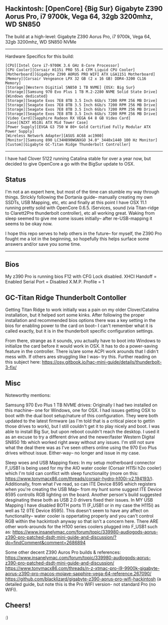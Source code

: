## Hackintosh: [OpenCore] {Big Sur} Gigabyte Z390 Aorus Pro, i7 9700k, Vega 64, 32gb 3200mhz, WD SN850
The build at a high-level: Gigabyte Z390 Aorus Pro, i7 9700k, Vega 64, 32gb 3200mhz, WD SN850 NVMe

_________________________________

Hardware Specifics for this build: 
```
[CPU][Intel Core i7-9700K 3.6 GHz 8-Core Processor]
[CPU Cooler][Corsair H115i PRO 55.4 CFM Liquid CPU Cooler]
[Motherboard][Gigabyte Z390 AORUS PRO WIFI ATX LGA1151 Motherboard]
[Memory][Corsair Vengeance LPX 32 GB (2 x 16 GB) DDR4-3200 CL16 Memory]
[Storage][Western Digitial SN850 1 TB NVME] {OSX: Big Sur} 
[Storage][Samsung 970 Evo Plus 1 TB M.2-2280 NVME Solid State Drive] {Windows dedicated}
[Storage][Seagate Exos 7E8 8TB 3.5 Inch 6Gb/s 7200 RPM 256 MB Drive]
[Storage][Seagate Exos 7E8 8TB 3.5 Inch 6Gb/s 7200 RPM 256 MB Drive]
[Storage][Seagate Exos 7E8 8TB 3.5 Inch 6Gb/s 7200 RPM 256 MB Drive]
[Storage][Seagate Exos 7E8 8TB 3.5 Inch 6Gb/s 7200 RPM 256 MB Drive]
[Video Card][Sapphire Radeon RX VEGA 64 8 GB Video Card]
[Case][NZXT H510i ATX Mid Tower Case]
[Power Supply][EVGA G3 750 W 80+ Gold Certified Fully Modular ATX Power Supply]
[Wireless Network Adapter][ASUS AC68 ac1900]
[Monitor][Samsung 890 LC34H890WGNXGO 34.0" 3440x1440 100 Hz Monitor]
[Custom][Gigabyte GC-Titan Ridge Thunderbolt Controller]
```
_________________________________

I have had Clover 5122 running Catalina stable for over a year now, but decided to give OpenCore a go with the BigSur update to OSX.

## Status
I'm not a an expert here, but most of the time can stumble my way through things. Strickly following the Dortania guide– manually creating my own SSDTs, USB Mapping, etc, etc and finally at this point I have OSX 11.1 running pretty solid with OpenCore 0.6.5. iServices, sound (via Titan-ridge to Clarett2Pre thunderbolt controller), etc all working great. Waking from sleep seemed to give me some issues initially– after re-USB-mapping it seems to be okay now.

I hope this repo serves to help others in the future– for myself, the Z390 Pro fought me a lot in the beginning, so hopefully this helps surface some answers and/or save you some time.

_________________________________

## Bios
My z390 Pro is running bios F12 with CFG Lock disabled. 
XHCI Handoff = Enabled
Serial Port = Disabled
X.M.P. Profile = 1

## GC-Titan Ridge Thunderbolt Contoller
Getting Titan Ridge to work initially was a pain on my older Clover/Catalina installation, but it helped sort some kinks. After following the proper installation and recommended bios options there was a key setting in the bios for enabling power to the card on boot– I can't remember what it is called exactly, but it is in the thunderbolt specific configuration settings. 

From there, strange as it sounds, you actually have to boot into Windows to initialize the card before it would work in OSX. It has to do a power-saving feature in the controller. There is/are some ACPI work arounds that I didn't mess with. If others ares struggling like I was– try this. Further reading on this subject here: https://osy.gitbook.io/hac-mini-guide/details/thunderbolt-3-fix/ 

## Misc
Noteworthy mentions: 

Samsung 970 Evo Plus 1 TB NVME drives: Originally I had two installed on this machine– one for Windows, one for OSX. I had issues getting OSX to boot with the dual boot setup/nature of this configuration. They were both updated to the latest firmware (as I'm told that is a critical piece to gettin those drives to work), but I still couldn't get it to play nicely and boot. I was able to install Big Sur, but upon reboot couldn't reach the desktop. I used it as an excuse to try a different drive and the newer/faster Western Digital SN850 1tb which worked right away without any issues. I'm still not sure what the deal there was as I've seen others online using the 970 Evo Plus drives without issue. Either-way– no longer and issue in my case.

Sleep woes and USB Mapping fixes: In my setup motherboard connector F_USB1 is being used for my the AIO water cooler (Corsair H115i h2o cooler) which I'm told can conflict with sleep functionality (more on this: https://www.tonymacx86.com/threads/corsair-hydro-h100i-v2.194193/). Additionally, from what I've read, so can ITE Device 8595 which registers when you're creating the USB Map– from my hunt some suggest ITE Device 8595 controlls RGB lighting on the board. Another person's build suggested desginating these both as USB 2.0 drivers fixed their issues. In MY USB Mapping I have disabled BOTH ports 11 (F_USB1 or in my case the H115i) as well as 12 (ITE Device 8595). This doesn't seem to have any affect on functionality– water cooler is oppertating properly and you can't control RGB within the hackintosh anyway so that isn't a concern here.
There ARE other work-arounds for the H100 series coolers plugged into F_USB1 such as: https://www.insanelymac.com/forum/topic/339980-audiogods-aorus-z390-pro-patched-dsdt-mini-guide-and-discussion/?do=findComment&comment=2686894 

Some other decent Z390 Auros Pro builds & references:
https://www.insanelymac.com/forum/topic/339980-audiogods-aorus-z390-pro-patched-dsdt-mini-guide-and-discussion/
https://www.tonymacx86.com/threads/n-z-xtmac-pro-i9-9900k-gigabyte-aorus-z390-pro-macos-mojave-sapphire-vega-64-reference.267090/
https://github.com/blacklizard/gigabyte-z390-aorus-pro-wifi-hackintosh (a detailed guide, but note this is the Pro WIFI version- not standard Pro (no WIFI).

## Cheers!
:)
